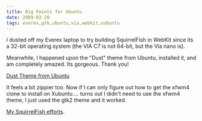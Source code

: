 ```yaml
---
title: Big Points for Ubuntu
date: 2009-03-20
tags: everex,gtk,ubuntu,via,webkit,xubuntu
---
```

I dusted off my Everex laptop to try building SquirrelFish in WebKit since its a 32-bit operating system (the VIA C7 is not 64-bit, but the Via nano is).

Meanwhile, I happened upon the "Dust" theme from Ubuntu, installed it, and am completely amazed. Its gorgeous. Thank you!

<a href="https://wiki.ubuntu.com/Artwork/Incoming/DustTheme?action=show&redirect=Artwork%2FIncoming%2FIntrepid%2FDustTheme" rel="nofollow">Dust Theme from Ubuntu</a>

It feels a bit zippier too. Now if I can only figure out how to get the xfwm4 clone to install on Xubuntu.... turns out I didn't need to use the xfwm4 theme, I just used the gtk2 theme and it worked.

<a href="http://www.docunext.com/">My SquirrelFish efforts</a>.

